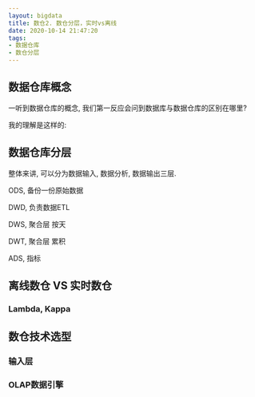 ```yaml
---
layout: bigdata
title: 数仓2. 数仓分层，实时vs离线
date: 2020-10-14 21:47:20
tags:
- 数据仓库
- 数仓分层
---
```


## 数据仓库概念

一听到数据仓库的概念, 我们第一反应会问到数据库与数据仓库的区别在哪里?

我的理解是这样的:

## 数据仓库分层

整体来讲, 可以分为数据输入, 数据分析, 数据输出三层.

ODS, 备份一份原始数据

DWD, 负责数据ETL

DWS, 聚合层 按天

DWT, 聚合层 累积

ADS, 指标

## 离线数仓 VS 实时数仓

### Lambda, Kappa

## 数仓技术选型

### 输入层

### OLAP数据引擎